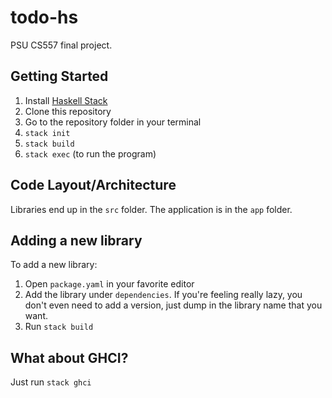 # todo-hs

PSU CS557 final project.

## Getting Started

1. Install [Haskell Stack][1]
2. Clone this repository
3. Go to the repository folder in your terminal
4. `stack init`
5. `stack build`
6. `stack exec` (to run the program)

## Code Layout/Architecture

Libraries end up in the `src` folder.
The application is in the `app` folder.

## Adding a new library

To add a new library:

1. Open `package.yaml` in your favorite editor
2. Add the library under `dependencies`. If you're feeling really lazy, you don't even need to add a version, just dump in the library name that you want.
3. Run `stack build`

## What about GHCI?

Just run `stack ghci`




[1]: https://docs.haskellstack.org/en/stable/install_and_upgrade/#macos
